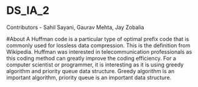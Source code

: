 # DS_IA_2
Contributors - Sahil Sayani, Gaurav Mehta, Jay Zobalia

#About
A Huffman code is a particular type of optimal prefix code that is commonly used for lossless data compression. This is the definition from Wikipedia. Huffman was interested in telecommunication professionals as this coding method can greatly improve the coding efficiency. For a computer scientist or programmer, it is interesting as it is using greedy algorithm and priority queue data structure. Greedy algorithm is an important algorithm, priority queue is an important data structure.
